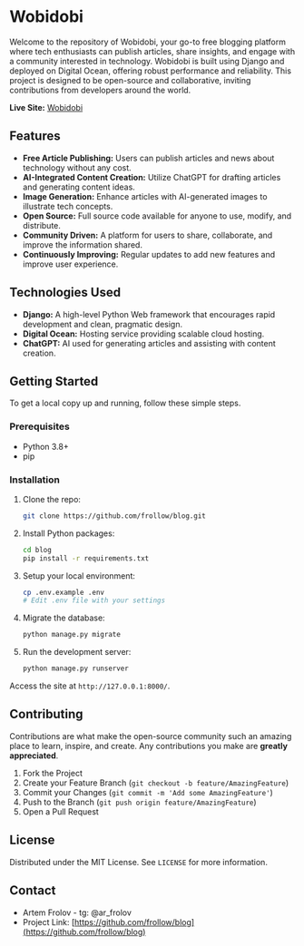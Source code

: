 # Wobidobi

Welcome to the repository of Wobidobi, your go-to free blogging platform where tech enthusiasts can publish articles, share insights, and engage with a community interested in technology. Wobidobi is built using Django and deployed on Digital Ocean, offering robust performance and reliability. This project is designed to be open-source and collaborative, inviting contributions from developers around the world.

**Live Site:** [Wobidobi](https://wobidobi.com/)

## Features

- **Free Article Publishing:** Users can publish articles and news about technology without any cost.
- **AI-Integrated Content Creation:** Utilize ChatGPT for drafting articles and generating content ideas.
- **Image Generation:** Enhance articles with AI-generated images to illustrate tech concepts.
- **Open Source:** Full source code available for anyone to use, modify, and distribute.
- **Community Driven:** A platform for users to share, collaborate, and improve the information shared.
- **Continuously Improving:** Regular updates to add new features and improve user experience.

## Technologies Used

- **Django:** A high-level Python Web framework that encourages rapid development and clean, pragmatic design.
- **Digital Ocean:** Hosting service providing scalable cloud hosting.
- **ChatGPT:** AI used for generating articles and assisting with content creation.

## Getting Started

To get a local copy up and running, follow these simple steps.

### Prerequisites

- Python 3.8+
- pip

### Installation

1. Clone the repo:
   ```sh
   git clone https://github.com/frollow/blog.git
   ```
2. Install Python packages:
   ```sh
   cd blog
   pip install -r requirements.txt
   ```
3. Setup your local environment:
   ```sh
   cp .env.example .env
   # Edit .env file with your settings
   ```
4. Migrate the database:
   ```sh
   python manage.py migrate
   ```
5. Run the development server:
   ```sh
   python manage.py runserver
   ```

Access the site at `http://127.0.0.1:8000/`.

## Contributing

Contributions are what make the open-source community such an amazing place to learn, inspire, and create. Any contributions you make are **greatly appreciated**.

1. Fork the Project
2. Create your Feature Branch (`git checkout -b feature/AmazingFeature`)
3. Commit your Changes (`git commit -m 'Add some AmazingFeature'`)
4. Push to the Branch (`git push origin feature/AmazingFeature`)
5. Open a Pull Request

## License

Distributed under the MIT License. See `LICENSE` for more information.

## Contact

- Artem Frolov - tg: @ar_frolov
- Project Link: [https://github.com/frollow/blog](https://github.com/frollow/blog)